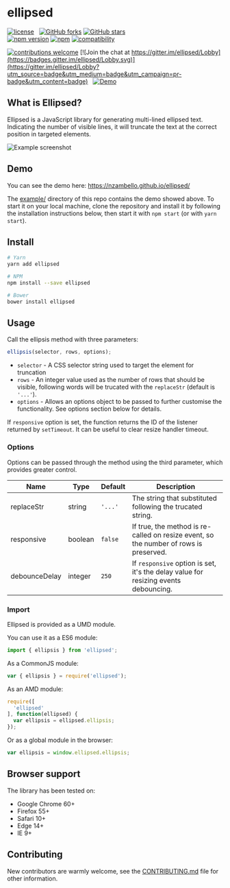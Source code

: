 # ellipsed

[![license](https://img.shields.io/github/license/nzambello/ellipsed.svg)](https://github.com/nzambello/ellipsed/blob/master/LICENSE)&nbsp;&nbsp;
[![GitHub forks](https://img.shields.io/github/forks/nzambello/ellipsed.svg?style=social&label=Fork)](https://github.com/nzambello/ellipsed)
[![GitHub stars](https://img.shields.io/github/stars/nzambello/ellipsed.svg?style=social&label=Star)](https://github.com/nzambello/ellipsed)  
[![npm version](https://badge.fury.io/js/ellipsed.svg)](https://www.npmjs.com/package/ellipsed)
[![npm](https://img.shields.io/npm/dt/ellipsed.svg)](https://www.npmjs.com/package/ellipsed)
[![compatibility](https://img.shields.io/badge/compatibility-tested-brightgreen.svg?style=flat)](https://github.com/nzambello/ellipsed/issues)
  
[![contributions welcome](https://img.shields.io/badge/contributions-welcome-brightgreen.svg?style=flat)](https://github.com/nzambello/ellipsed/issues)
[![Join the chat at https://gitter.im/ellipsed/Lobby](https://badges.gitter.im/ellipsed/Lobby.svg)](https://gitter.im/ellipsed/Lobby?utm_source=badge&utm_medium=badge&utm_campaign=pr-badge&utm_content=badge) &nbsp;
[![Demo](https://img.shields.io/badge/Demo-here-yellowgreen.svg)](https://nzambello.github.io/ellipsed/)
  

## What is Ellipsed?
Ellipsed is a JavaScript library for generating multi-lined ellipsed text.  
Indicating the number of visible lines, it will truncate the text at the correct position in targeted elements.
  
![Example screenshot](https://github.com/nzambello/ellipsed/blob/master/example/ellipsed.png)

## Demo  
You can see the demo here: https://nzambello.github.io/ellipsed/

The [example/](https://github.com/nzambello/ellipsed/tree/master/example) directory of this repo contains the demo showed above.
To start it on your local machine, clone the repository and install it by following the installation instructions below, then start it with `npm start` (or with `yarn start`).  

## Install
```sh
# Yarn
yarn add ellipsed

# NPM
npm install --save ellipsed

# Bower
bower install ellipsed
```

## Usage
Call the ellipsis method with three parameters:
````javascript
ellipsis(selector, rows, options);
````

- `selector` - A CSS selector string used to target the element for truncation
- `rows` - An integer value used as the number of rows that should be visible, following words will be trucated with the `replaceStr` (default is `'...'`).
- `options` - Allows an options object to be passed to further customise the functionality. See options section below for details.
  
If `responsive` option is set, the function returns the ID of the listener returned by `setTimeout`. It can be useful to clear resize handler timeout.

### Options
Options can be passed through the method using the third parameter, which provides greater control.

Name | Type |  Default | Description
---- | ---- |  ------- | -----------
replaceStr | string | `'...'` | The string that substituted following the trucated string.
responsive | boolean | `false` | If true, the method is re-called on resize event, so the number of rows is preserved.
debounceDelay | integer | `250` | If `responsive` option is set, it's the delay value for resizing events debouncing.

### Import
Ellipsed is provided as a UMD module.

You can use it as a ES6 module:
```javascript
import { ellipsis } from 'ellipsed';
```
As a CommonJS module:
```javascript
var { ellipsis } = require('ellipsed');
```
As an AMD module:
```javascript
require([
  'ellipsed'
], function(ellipsed) {
  var ellipsis = ellipsed.ellipsis;
});
```
Or as a global module in the browser:
```javascript
var ellipsis = window.ellipsed.ellipsis;
```

## Browser support
The library has been tested on:

- Google Chrome 60+
- Firefox 55+
- Safari 10+
- Edge 14+
- IE 9+
 
## Contributing
New contributors are warmly welcome, see the [CONTRIBUTING.md](https://github.com/nzambello/ellipsed/blob/master/CONTRIBUTING.md) file for other information.

